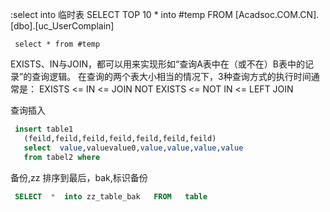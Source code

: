  :select into  临时表
 SELECT TOP 10 * into #temp FROM [Acadsoc.COM.CN].[dbo].[uc_UserComplain]
     
     select * from #temp


EXISTS、IN与JOIN，都可以用来实现形如“查询A表中在（或不在）B表中的记录”的查询逻辑。
在查询的两个表大小相当的情况下，3种查询方式的执行时间通常是：
EXISTS <= IN <= JOIN
NOT EXISTS <= NOT IN <= LEFT JOIN

 查询插入
```sql
 insert table1
   (feild,feild,feild,feild,feild,feild,feild) 
   select  value,valuevalue0,value,value,value,value 
   from tabel2 where
```
备份,zz 排序到最后，bak,标识备份
```sql
 SELECT  *  into zz_table_bak   FROM   table
 ```
 
